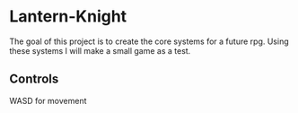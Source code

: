 # Lantern-Knight

The goal of this project is to create the core systems for a future rpg. 
Using these systems I will make a small game as a test.

## Controls

WASD for movement
